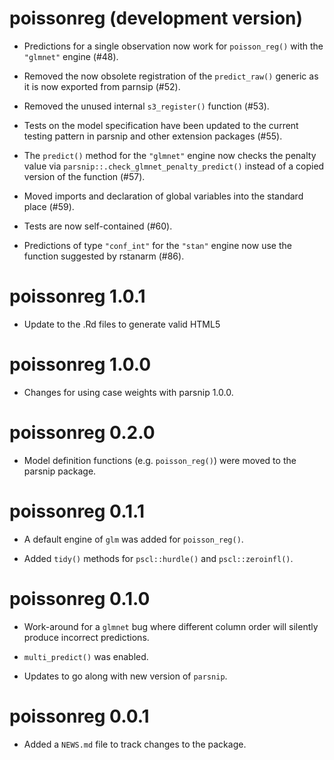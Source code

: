 # poissonreg (development version)

* Predictions for a single observation now work for `poisson_reg()` with the `"glmnet"` engine (#48).

* Removed the now obsolete registration of the `predict_raw()` generic as it is now exported from parnsip (#52).

* Removed the unused internal `s3_register()` function (#53).

* Tests on the model specification have been updated to the current testing pattern in parsnip and other extension packages (#55).

* The `predict()` method for the `"glmnet"` engine now checks the penalty value via `parsnip::.check_glmnet_penalty_predict()` instead of a copied version of the function (#57).

* Moved imports and declaration of global variables into the standard place (#59).

* Tests are now self-contained (#60).

* Predictions of type `"conf_int"` for the `"stan"` engine now use the function suggested by rstanarm (#86).


# poissonreg 1.0.1

* Update to the .Rd files to generate valid HTML5


# poissonreg 1.0.0

* Changes for using case weights with parsnip 1.0.0.


# poissonreg 0.2.0

* Model definition functions (e.g. `poisson_reg()`) were moved to the parsnip package.


# poissonreg 0.1.1

* A default engine of `glm` was added for `poisson_reg()`. 

* Added `tidy()` methods for `pscl::hurdle()` and `pscl::zeroinfl()`.


# poissonreg 0.1.0

* Work-around for a `glmnet` bug where different column order will silently produce incorrect predictions. 

* `multi_predict()` was enabled. 

* Updates to go along with new version of `parsnip`. 


# poissonreg 0.0.1

* Added a `NEWS.md` file to track changes to the package.
